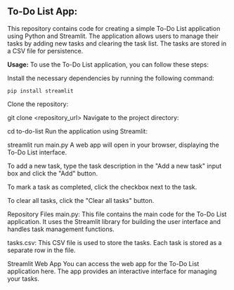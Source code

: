 **To-Do List App:**
---
This repository contains code for creating a simple To-Do List application using Python and Streamlit. The application allows users to manage their tasks by adding new tasks and clearing the task list. The tasks are stored in a CSV file for persistence.

**Usage:**
To use the To-Do List application, you can follow these steps:

Install the necessary dependencies by running the following command:
```
pip install streamlit
```
Clone the repository:

git clone <repository_url>
Navigate to the project directory:

cd to-do-list
Run the application using Streamlit:

streamlit run main.py
A web app will open in your browser, displaying the To-Do List interface.

To add a new task, type the task description in the "Add a new task" input box and click the "Add" button.

To mark a task as completed, click the checkbox next to the task.

To clear all tasks, click the "Clear all tasks" button.

Repository Files
main.py: This file contains the main code for the To-Do List application. It uses the Streamlit library for building the user interface and handles task management functions.

tasks.csv: This CSV file is used to store the tasks. Each task is stored as a separate row in the file.

Streamlit Web App
You can access the web app for the To-Do List application here. The app provides an interactive interface for managing your tasks.
